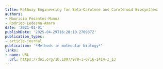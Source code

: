 ```yaml
---
title: Pathway Engineering for Beta-Carotene and Carotenoid Biosynthesis in Y. lipolytica
authors:
- Mauricio Pesantes-Munoz
- Rodrigo Ledesma‐Amaro
date: '2021-01-01'
publishDate: '2025-04-29T16:28:10.270937Z'
publication_types:
- article-journal
publication: '*Methods in molecular biology*'
links:
- name: URL
  url: https://doi.org/10.1007/978-1-0716-1414-3_13
---
```

